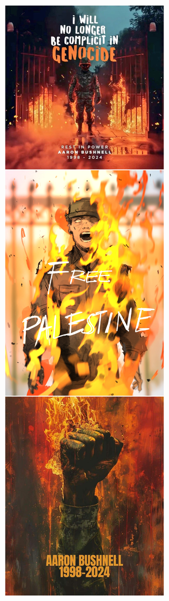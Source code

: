 
![](https://raw.githubusercontent.com/JiagengDing/pictures/main/uPic/20240229_201324.jpg)
![](https://raw.githubusercontent.com/JiagengDing/pictures/main/uPic/20240229_201314.jpg)
![](https://raw.githubusercontent.com/JiagengDing/pictures/main/uPic/20240229_201309.jpg)

